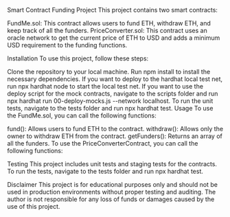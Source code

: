 Smart Contract Funding Project
This project contains two smart contracts:

FundMe.sol: This contract allows users to fund ETH, withdraw ETH, and keep track of all the funders.
PriceConverter.sol: This contract uses an oracle network to get the current price of ETH to USD and adds a minimum USD requirement to the funding functions.

Installation
To use this project, follow these steps:

Clone the repository to your local machine.
Run npm install to install the necessary dependencies.
If you want to deploy to the hardhat local test net, run npx hardhat node to start the local test net.
If you want to use the deploy script for the mock contracts, navigate to the scripts folder and run npx hardhat run 00-deploy-mocks.js --network localhost.
To run the unit tests, navigate to the tests folder and run npx hardhat test.
Usage
To use the FundMe.sol, you can call the following functions:

fund(): Allows users to fund ETH to the contract.
withdraw(): Allows only the owner to withdraw ETH from the contract.
getFunders(): Returns an array of all the funders.
To use the PriceConverterContract, you can call the following functions:

Testing
This project includes unit tests and staging tests for the contracts. To run the tests, navigate to the tests folder and run npx hardhat test.

Disclaimer
This project is for educational purposes only and should not be used in production environments without proper testing and auditing. The author is not responsible for any loss of funds or damages caused by the use of this project.
